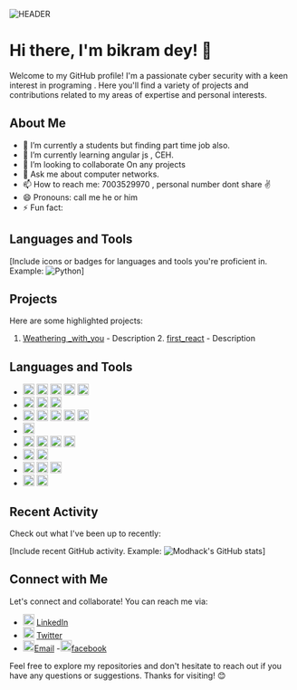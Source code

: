 ![HEADER](https://th.bing.com/th/id/R.feeae5210d86b43d0712cccdb96b2934?rik=%2f1qIJ0jFrvD6iA&riu=http%3a%2f%2fimages6.fanpop.com%2fimage%2fphotos%2f38800000%2fMr-Robot-Wallpaper-mr-robot-tv-series-38811980-1920-1080.jpg&ehk=Y5TOew%2bR2mYrUgCDBgkNY%2bcriUfFLTo93L10cw943Dg%3d&risl=&pid=ImgRaw&r=0)

# Hi there, I'm bikram dey! 👋

Welcome to my GitHub profile! I'm a passionate cyber security with a keen interest in programing . Here you'll find a variety of projects and contributions related to my areas of expertise and personal interests.

## About Me

- 🔭 I’m currently a students but finding part time  job also.
- 🌱 I’m currently learning angular js , CEH.
- 👯 I’m looking to collaborate On any projects
- 💬 Ask me about  computer networks.
- 📫 How to reach me: 7003529970 , personal number dont share ✌️
- 😄 Pronouns: call me he or him
- ⚡ Fun fact: 

## Languages and Tools

[Include icons or badges for languages and tools you're proficient in. Example: ![Python](https://img.shields.io/badge/-Python-3776AB?style=flat&logo=python&logoColor=white)]

## Projects

Here are some highlighted projects:

1. [Weathering _with_you](https://github.com/modhack2003/weathering_with_you.git) - Description 2. [first_react](https://github.com/modhack2003/first_react.git) - Description

## Languages and Tools

- <img src="https://simpleicons.org/icons/angularjs.svg" alt="AngularJS" width="20" height="20"/> <img src="https://simpleicons.org/icons/javascript.svg" alt="JavaScript" width="20" height="20"/> <img src="https://simpleicons.org/icons/html5.svg" alt="HTML5" width="20" height="20"/> <img src="https://simpleicons.org/icons/css3.svg" alt="CSS3" width="20" height="20"/> <img src="https://simpleicons.org/icons/bootstrap.svg" alt="Bootstrap" width="20" height="20"/>
- <img src="https://simpleicons.org/icons/python.svg" alt="Python" width="20" height="20"/> <img src="https://simpleicons.org/icons/django.svg" alt="Django" width="20" height="20"/> <img src="https://simpleicons.org/icons/flask.svg" alt="Flask" width="20" height="20"/>
- <img src="https://simpleicons.org/icons/javascript.svg" alt="JavaScript" width="20" height="20"/> <img src="https://simpleicons.org/icons/jquery.svg" alt="jQuery" width="20" height="20"/> <img src="https://simpleicons.org/icons/react.svg" alt="React" width="20" height="20"/> <img src="https://simpleicons.org/icons/redux.svg" alt="Redux" width="20" height="20"/> <img src="https://simpleicons.org/icons/node-dot-js.svg" alt="Node.js" width="20" height="20"/>
- <img src="https://simpleicons.org/icons/php.svg" alt="PHP" width="20" height="20"/>
- <img src="https://simpleicons.org/icons/sqlite.svg" alt="SQL" width="20" height="20"/> <img src="https://simpleicons.org/icons/mysql.svg" alt="MySQL" width="20" height="20"/> <img src="https://simpleicons.org/icons/mariadb.svg" alt="MariaDB" width="20" height="20"/> <img src="https://simpleicons.org/icons/mongodb.svg" alt="MongoDB" width="20" height="20"/>
- <img src="https://simpleicons.org/icons/git.svg" alt="Git" width="20" height="20"/> <img src="https://simpleicons.org/icons/github.svg" alt="GitHub" width="20" height="20"/>
- <img src="https://simpleicons.org/icons/visualstudiocode.svg" alt="Visual Studio Code" width="20" height="20"/> <img src="https://simpleicons.org/icons/canva.svg" alt="Canva" width="20" height="20"/> <img src="https://simpleicons.org/icons/microsoftoffice.svg" alt="Microsoft Office" width="20" height="20"/>
- <img src="https://simpleicons.org/icons/linux.svg" alt="Linux" width="20" height="20"/> <img src="https://simpleicons.org/icons/windows.svg" alt="Windows" width="20" height="20"/>


## Recent Activity

Check out what I've been up to recently:

[Include recent GitHub activity. Example: ![Modhack's GitHub stats](https://github-readme-stats.vercel.app/api?username=modhack2003&show_icons=true&theme=radical)]

## Connect with Me

Let's connect and collaborate! You can reach me via:

-  <img src="https://simpleicons.org/icons/linkedin.svg" alt="LinkedIn" width="20" height="20"/> [LinkedIn](www.linkedin.com/in/bikram-dey-503975209)
- <img src="https://simpleicons.org/icons/twitter.svg" alt="Twitter" width="20" height="20"/> [Twitter](https://twitter.com/Bikramdey2003)
-  <img src="https://simpleicons.org/icons/gmail.svg" alt="Gmail" width="20" height="20"/>[Email](bikram20031213@gmail.com)
-<img src="https://simpleicons.org/icons/facebook.svg" alt="Facebook" width="20" height="20"/>[facebook](https://www.facebook.com/bikram.dey.94849)

Feel free to explore my repositories and don't hesitate to reach out if you have any questions or suggestions. Thanks for visiting! 😊
